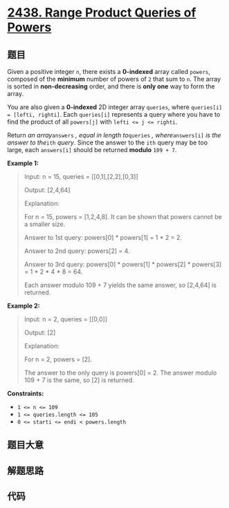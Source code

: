 # [2438. Range Product Queries of Powers](https://leetcode.com/problems/range-product-queries-of-powers/)

## 题目

Given a positive integer `n`, there exists a **0-indexed** array called
`powers`, composed of the **minimum** number of powers of `2` that sum to `n`.
The array is sorted in **non-decreasing** order, and there is **only one** way
to form the array.

You are also given a **0-indexed** 2D integer array `queries`, where
`queries[i] = [lefti, righti]`. Each `queries[i]` represents a query where you
have to find the product of all `powers[j]` with `lefti <= j <= righti`.

Return _an array_`answers` _, equal in length to_`queries` _,
where_`answers[i]` _is the answer to the_`ith` _query_. Since the answer to
the `ith` query may be too large, each `answers[i]` should be returned
**modulo** `109 + 7`.



**Example 1:**

> Input: n = 15, queries = [[0,1],[2,2],[0,3]]
> 
> Output: [2,4,64]
> 
> Explanation:
> 
> For n = 15, powers = [1,2,4,8]. It can be shown that powers cannot be a smaller size.
> 
> Answer to 1st query: powers[0] * powers[1] = 1 * 2 = 2.
> 
> Answer to 2nd query: powers[2] = 4.
> 
> Answer to 3rd query: powers[0] * powers[1] * powers[2] * powers[3] = 1 * 2 * 4 * 8 = 64.
> 
> Each answer modulo 109 + 7 yields the same answer, so [2,4,64] is returned.

**Example 2:**

> Input: n = 2, queries = [[0,0]]
> 
> Output: [2]
> 
> Explanation:
> 
> For n = 2, powers = [2].
> 
> The answer to the only query is powers[0] = 2. The answer modulo 109 + 7 is the same, so [2] is returned.

**Constraints:**

  * `1 <= n <= 109`
  * `1 <= queries.length <= 105`
  * `0 <= starti <= endi < powers.length`


## 题目大意

## 解题思路

## 代码

```javascript

```


